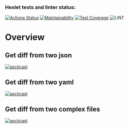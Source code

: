 ### Hexlet tests and linter status:
[![Actions Status](https://github.com/ruslanmsk/frontend-project-lvl2/workflows/hexlet-check/badge.svg)](https://github.com/ruslanmsk/frontend-project-lvl2/actions)
[![Maintainability](https://api.codeclimate.com/v1/badges/78dc424f5dbbf90d926d/maintainability)](https://codeclimate.com/github/ruslanmsk/frontend-project-lvl2/maintainability)
[![Test Coverage](https://api.codeclimate.com/v1/badges/78dc424f5dbbf90d926d/test_coverage)](https://codeclimate.com/github/ruslanmsk/frontend-project-lvl2/test_coverage)
![LINT](https://github.com/ruslanmsk/frontend-project-lvl2/workflows/LINT/badge.svg)

# Overview

## Get diff from two json
[![asciicast](https://asciinema.org/a/BLvTVECbPvSIp8Z3W8joGENGi.svg)](https://asciinema.org/a/BLvTVECbPvSIp8Z3W8joGENGi)

## Get diff from two yaml
[![asciicast](https://asciinema.org/a/fuCwV2LuGQPGYrLwWAcLs7v4x.svg)](https://asciinema.org/a/fuCwV2LuGQPGYrLwWAcLs7v4x)

## Get diff from two complex files
[![asciicast](https://asciinema.org/a/lxcOIdpcHjN9pIFWcbiDTXrOa.svg)](https://asciinema.org/a/lxcOIdpcHjN9pIFWcbiDTXrOa)
